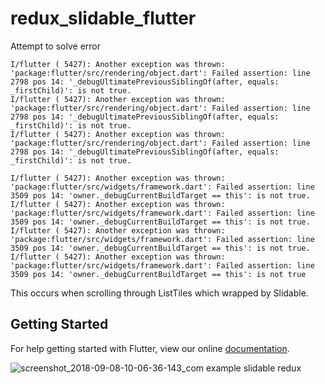 # redux_slidable_flutter

Attempt to solve error

```
I/flutter ( 5427): Another exception was thrown: 'package:flutter/src/rendering/object.dart': Failed assertion: line 2798 pos 14: '_debugUltimatePreviousSiblingOf(after, equals: _firstChild)': is not true.
I/flutter ( 5427): Another exception was thrown: 'package:flutter/src/rendering/object.dart': Failed assertion: line 2798 pos 14: '_debugUltimatePreviousSiblingOf(after, equals: _firstChild)': is not true.
I/flutter ( 5427): Another exception was thrown: 'package:flutter/src/rendering/object.dart': Failed assertion: line 2798 pos 14: '_debugUltimatePreviousSiblingOf(after, equals: _firstChild)': is not true.

I/flutter ( 5427): Another exception was thrown: 'package:flutter/src/widgets/framework.dart': Failed assertion: line 3509 pos 14: 'owner._debugCurrentBuildTarget == this': is not true.
I/flutter ( 5427): Another exception was thrown: 'package:flutter/src/widgets/framework.dart': Failed assertion: line 3509 pos 14: 'owner._debugCurrentBuildTarget == this': is not true.
I/flutter ( 5427): Another exception was thrown: 'package:flutter/src/widgets/framework.dart': Failed assertion: line 3509 pos 14: 'owner._debugCurrentBuildTarget == this': is not true.
I/flutter ( 5427): Another exception was thrown: 'package:flutter/src/widgets/framework.dart': Failed assertion: line 3509 pos 14: 'owner._debugCurrentBuildTarget == this': is not true
```

This occurs when scrolling through ListTiles which wrapped by Slidable.

## Getting Started

For help getting started with Flutter, view our online
[documentation](https://flutter.io/).


![screenshot_2018-09-08-10-06-36-143_com example slidable redux](https://user-images.githubusercontent.com/2019630/45250089-97caa680-b356-11e8-826e-6cb930c79967.png)
